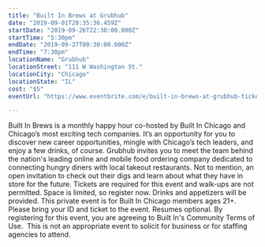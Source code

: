 ```yaml
---
title: "Built In Brews at Grubhub"
date: "2019-09-01T20:35:36.459Z"
startDate: "2019-09-26T22:30:00.000Z"
startTime: "5:30pm"
endDate: "2019-09-27T00:30:00.000Z"
endTime: "7:30pm"
locationName: "Grubhub"
locationStreet: "111 W Washington St."
locationCity: "Chicago"
locationState: "IL"
cost: "$5"
eventUrl: "https://www.eventbrite.com/e/built-in-brews-at-grubhub-tickets-70190179717"

---
```


Built In Brews is a monthly happy hour co-hosted by Built In Chicago and Chicago’s most exciting tech companies. It’s an opportunity for you to discover new career opportunities, mingle with Chicago’s tech leaders, and enjoy a few drinks, of course.
Grubhub invites you to meet the team behind the nation's leading online and mobile food ordering company dedicated to connecting hungry diners with local takeout restaurants. Not to mention, an open invitation to check out their digs and learn about what they have in store for the future.
Tickets are required for this event and walk-ups are not permitted. Space is limited, so register now.
Drinks and appetizers will be provided. This private event is for Built In Chicago members ages 21+. Please bring your ID and ticket to the event. Resumes optional. By registering for this event, you are agreeing to Built In's Community Terms of Use. 
This is not an appropriate event to solicit for business or for staffing agencies to attend.

